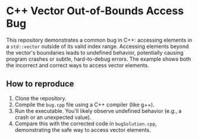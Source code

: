 # C++ Vector Out-of-Bounds Access Bug

This repository demonstrates a common bug in C++: accessing elements in a `std::vector` outside of its valid index range.  Accessing elements beyond the vector's boundaries leads to undefined behavior, potentially causing program crashes or subtle, hard-to-debug errors. The example shows both the incorrect and correct ways to access vector elements.

## How to reproduce

1. Clone the repository.
2. Compile the `bug.cpp` file using a C++ compiler (like g++).
3. Run the executable. You'll likely observe undefined behavior (e.g., a crash or an unexpected value).
4. Compare this with the corrected code in `bugSolution.cpp`, demonstrating the safe way to access vector elements.